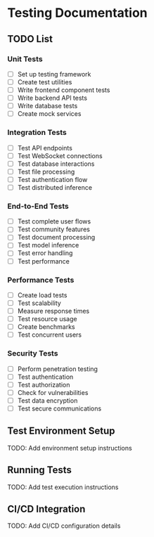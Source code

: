 # Testing Documentation

## TODO List

### Unit Tests
- [ ] Set up testing framework
- [ ] Create test utilities
- [ ] Write frontend component tests
- [ ] Write backend API tests
- [ ] Write database tests
- [ ] Create mock services

### Integration Tests
- [ ] Test API endpoints
- [ ] Test WebSocket connections
- [ ] Test database interactions
- [ ] Test file processing
- [ ] Test authentication flow
- [ ] Test distributed inference

### End-to-End Tests
- [ ] Test complete user flows
- [ ] Test community features
- [ ] Test document processing
- [ ] Test model inference
- [ ] Test error handling
- [ ] Test performance

### Performance Tests
- [ ] Create load tests
- [ ] Test scalability
- [ ] Measure response times
- [ ] Test resource usage
- [ ] Create benchmarks
- [ ] Test concurrent users

### Security Tests
- [ ] Perform penetration testing
- [ ] Test authentication
- [ ] Test authorization
- [ ] Check for vulnerabilities
- [ ] Test data encryption
- [ ] Test secure communications

## Test Environment Setup
TODO: Add environment setup instructions

## Running Tests
TODO: Add test execution instructions

## CI/CD Integration
TODO: Add CI/CD configuration details 